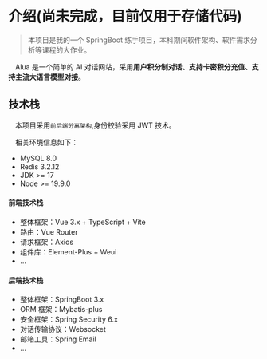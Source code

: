 # 介绍(尚未完成，目前仅用于存储代码)

> 本项目是我的一个 SpringBoot 练手项目，本科期间软件架构、软件需求分析等课程的大作业。

&emsp;Alua 是一个简单的 AI 对话网站，采用**用户积分制对话、支持卡密积分充值、支持主流大语言模型对接**。

## 技术栈

&emsp;本项目采用`前后端分离架构`,身份校验采用 JWT 技术。

&emsp;相关环境信息如下：

- MySQL 8.0
- Redis 3.2.12
- JDK >= 17
- Node >= 19.9.0

#### 前端技术栈

- 整体框架：Vue 3.x + TypeScript + Vite
- 路由：Vue Router
- 请求框架：Axios
- 组件库：Element-Plus + Weui
- ...

#### 后端技术栈

- 整体框架：SpringBoot 3.x
- ORM 框架：Mybatis-plus
- 安全框架：Spring Security 6.x
- 对话传输协议：Websocket
- 邮箱工具：Spring Email
- ...
